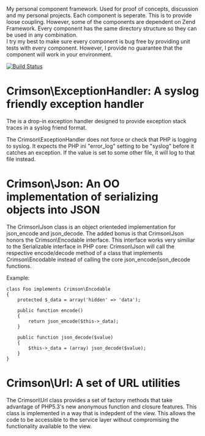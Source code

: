My personal component framework.  Used for proof of concepts, discussion and my personal projects.  Each component is seperate.  This is to provide loose coupling.  However, some of the components are dependent on Zend Framework.  Every component has the same directory structure so they can be used in any combination.  
I try my best to make sure every component is bug free by providing unit tests with every component.  However, I provide no guarantee that the component will work in your environment.

[![Build Status](https://secure.travis-ci.org/hradtke/crimson.png?branch=master)](http://travis-ci.org/hradtke/crimson)


# Crimson\ExceptionHandler: A syslog friendly exception handler

The is a drop-in exception handler designed to
provide exception stack traces in a syslog friend format.

The Crimson\ExceptionHandler does not force or check that PHP is logging to
syslog.  It expects the PHP ini "error_log" setting to be "syslog" before it 
catches an exception.  If the value is set to some other file, it will log to
that file instead.

# Crimson\Json: An OO implementation of serializing objects into JSON

The Crimson\Json class is an object orienteded implementation for json_encode and json_decode.  The added bonus is that Crimson\Json honors the Crimson\Encodable interface.  This interface works very similiar to the Serializable interface in PHP core: Crimson\Json will call the respective encode/decode method of a class that implements Crimson\Encodable instead of calling the core json_encode/json_decode functions.

Example:

    class Foo implements Crimson\Encodable
    {
        protected $_data = array('hidden' => 'data');
    
        public function encode()
        {
            return json_encode($this->_data);
        }
    
        public function json_decode($value)
        {
            $this->_data = (array) json_decode($value);
        }
    }

Crimson\Url: A set of URL utilities
=============================================================

The Crimson\Url class provides a set of factory methods that take advantage of PHP5.3's new anonymous function and closure features.  This class is implemented in a way that is indepdent of the view.  This allows the code to be accessible to the service layer without compromising the functionality available to the view.
